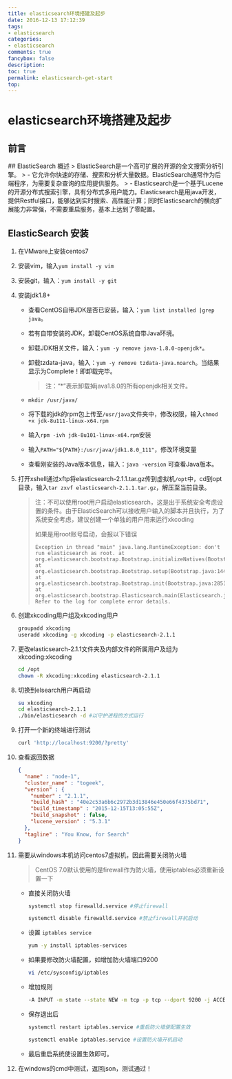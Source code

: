 ```yaml
---
title: elasticsearch环境搭建及起步
date: 2016-12-13 17:12:39
tags:
- elasticsearch
categories:
- elasticsearch
comments: true
fancybox: false
description: 
toc: true
permalink: elasticsearch-get-start
top: 
---
```

# elasticsearch环境搭建及起步
<h2 id="intro">前言</h2>
## ElasticSearch 概述
> ElasticSearch是一个高可扩展的开源的全文搜索分析引擎。 
> - 它允许你快速的存储、搜索和分析大量数据。ElasticSearch通常作为后端程序，为需要复杂查询的应用提供服务。
> - Elasticsearch是一个基于Lucene的开源分布式搜索引擎，具有分布式多用户能力。Elasticsearch是用java开发，提供Restful接口，能够达到实时搜索、高性能计算；同时Elasticsearch的横向扩展能力非常强，不需要重启服务，基本上达到了零配置。

<!--more-->
## ElasticSearch 安装
1. 在VMware上安装centos7
2. 安装vim，输入`yum install -y vim`
3. 安装git，输入：`yum install -y git`
4. 安装jdk1.8+
    -  查看CentOS自带JDK是否已安装，输入：`yum list installed |grep java`。
    -  若有自带安装的JDK，卸载CentOS系统自带Java环境。
    -  卸载JDK相关文件，输入：`yum -y remove java-1.8.0-openjdk*`。
    -  卸载tzdata-java，输入：`yum -y remove tzdata-java.noarch`。当结果显示为Complete！即卸载完毕。
        > 注：“*”表示卸载掉java1.8.0的所有openjdk相关文件。

    - `mkdir /usr/java/`
    - 将下载的jdk的rpm包上传至`/usr/java`文件夹中，修改权限，输入`chmod +x jdk-8u111-linux-x64.rpm`
    - 输入`rpm -ivh jdk-8u101-linux-x64.rpm`安装
    - 输入`PATH="${PATH}:/usr/java/jdk1.8.0_111"`，修改环境变量
    - 查看刚安装的Java版本信息，输入：`java -version` 可查看Java版本。
5. 打开xshell通过xftp将elasticsearch-2.1.1.tar.gz传到虚拟机`/opt`中，cd到opt目录，输入`tar zxvf elasticsearch-2.1.1.tar.gz`，解压至当前目录。
    > 注：不可以使用root用户启动elasticsearch，这是出于系统安全考虑设置的条件。由于ElasticSearch可以接收用户输入的脚本并且执行，为了系统安全考虑，建议创建一个单独的用户用来运行xkcoding
    > 
    > 如果是用root账号启动，会报以下错误
    > 
    > ```
    > Exception in thread "main" java.lang.RuntimeException: don't run elasticsearch as root. at org.elasticsearch.bootstrap.Bootstrap.initializeNatives(Bootstrap.java:93) at org.elasticsearch.bootstrap.Bootstrap.setup(Bootstrap.java:144) at org.elasticsearch.bootstrap.Bootstrap.init(Bootstrap.java:285) at org.elasticsearch.bootstrap.Elasticsearch.main(Elasticsearch.java:35) Refer to the log for complete error details.
   >  ```

6. 创建xkcoding用户组及xkcoding用户
    ```bash
    groupadd xkcoding
    useradd xkcoding -g xkcoding -p elasticsearch-2.1.1
    ```
7. 更改elasticsearch-2.1.1文件夹及内部文件的所属用户及组为xkcoding:xkcoding
    ```bash
    cd /opt
    chown -R xkcoding:xkcoding elasticsearch-2.1.1
    ```
8. 切换到elsearch用户再启动
    ```bash
    su xkcoding
    cd elasticsearch-2.1.1
    ./bin/elasticsearch -d #以守护进程的方式运行
    ```
9. 打开一个新的终端进行测试
    ```bash
    curl 'http://localhost:9200/?pretty'
    ```
10. 查看返回数据
    ```json
    {
      "name" : "node-1",
      "cluster_name" : "togeek",
      "version" : {
        "number" : "2.1.1",
        "build_hash" : "40e2c53a6b6c2972b3d13846e450e66f4375bd71",
        "build_timestamp" : "2015-12-15T13:05:55Z",
        "build_snapshot" : false,
        "lucene_version" : "5.3.1"
      },
      "tagline" : "You Know, for Search"
    }
    ```
11. 需要从windows本机访问centos7虚拟机，因此需要关闭防火墙
    > CentOS 7.0默认使用的是firewall作为防火墙，使用iptables必须重新设置一下
    
    - 直接关闭防火墙
        ```bash
        systemctl stop firewalld.service #停止firewall
        
        systemctl disable firewalld.service #禁止firewall开机启动
        ```
    - 设置 `iptables service`
        ```bash
        yum -y install iptables-services
        ```
    - 如果要修改防火墙配置，如增加防火墙端口9200
        ```bash
        vi /etc/sysconfig/iptables 
        ```
    - 增加规则
        ```bash
        -A INPUT -m state --state NEW -m tcp -p tcp --dport 9200 -j ACCEPT
        ```
    - 保存退出后
        ```bash
        systemctl restart iptables.service #重启防火墙使配置生效
        
        systemctl enable iptables.service #设置防火墙开机启动
        ```
    - 最后重启系统使设置生效即可。
12. 在windows的cmd中测试，返回json，测试通过！